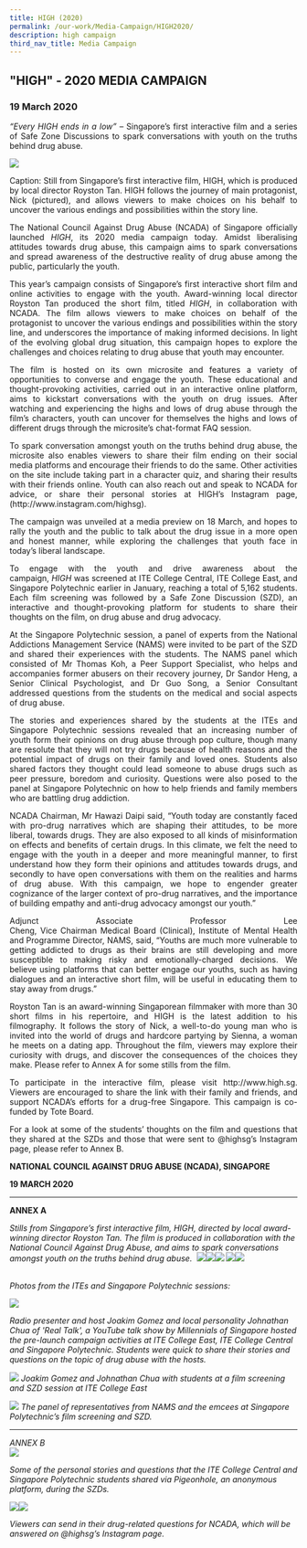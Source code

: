 ```yaml
---
title: HIGH (2020)
permalink: /our-work/Media-Campaign/HIGH2020/
description: high campaign
third_nav_title: Media Campaign
---
```

"HIGH" - 2020 MEDIA CAMPAIGN
----------------------------

### 19 March 2020

<p align="justify"> <i>“Every HIGH ends in a low” </i>– Singapore’s first interactive film and a series of Safe Zone Discussions to spark conversations with youth on the truths behind drug abuse.
 
![](/images/HIGH/high_01.jpg)	
<p align="justify"> Caption: Still from Singapore’s first interactive film, HIGH, which is produced by local director Royston Tan. HIGH follows the journey of main protagonist, Nick (pictured), and allows viewers to make choices on his behalf to uncover the various endings and possibilities within the story line.
  

<p align="justify"> The National Council Against Drug Abuse (NCADA) of Singapore officially launched <i>HIGH</i>, its 2020 media campaign today. Amidst liberalising attitudes towards drug abuse, this campaign aims to spark conversations and spread awareness of the destructive reality of drug abuse among the public, particularly the youth.

<p align="justify"> This year’s campaign consists of Singapore’s first interactive short film and online activities to engage with the youth. Award-winning local director Royston Tan produced the short film, titled <i>HIGH</i>, in collaboration with NCADA. The film allows viewers to make choices on behalf of the protagonist to uncover the various endings and possibilities within the story line, and underscores the importance of making informed decisions. In light of the evolving global drug situation, this campaign hopes to explore the challenges and choices relating to drug abuse that youth may encounter.

<p align="justify"> The film is hosted on its own microsite and features a variety of opportunities to converse and engage the youth. These educational and thought-provoking activities, carried out in an interactive online platform, aims to kickstart conversations with the youth on drug issues. After watching and experiencing the highs and lows of drug abuse through the film’s characters, youth can uncover for themselves the highs and lows of different drugs through the microsite’s chat-format FAQ session.

<p align="justify"> To spark conversation amongst youth on the truths behind drug abuse, the microsite also enables viewers to share their film ending on their social media platforms and encourage their friends to do the same. Other activities on the site include taking part in a character quiz, and sharing their results with their friends online. Youth can also reach out and speak to NCADA for advice, or share their personal stories at HIGH’s Instagram page, (http://www.instagram.com/highsg).

<p align="justify"> The campaign was unveiled at a media preview on 18 March, and hopes to rally the youth and the public to talk about the drug issue in a more open and honest manner, while exploring the challenges that youth face in today’s liberal landscape.   

<p align="justify"> To engage with the youth and drive awareness about the campaign, <i>HIGH</i> was screened at ITE College Central, ITE College East, and Singapore Polytechnic earlier in January, reaching a total of 5,162 students. Each film screening was followed by a Safe Zone Discussion (SZD), an interactive and thought-provoking platform for students to share their thoughts on the film, on drug abuse and drug advocacy. 

<p align="justify"> At the Singapore Polytechnic session, a panel of experts from the National Addictions Management Service (NAMS) were invited to be part of the SZD and shared their experiences with the students. The NAMS panel which consisted of Mr Thomas Koh, a Peer Support Specialist, who helps and accompanies former abusers on their recovery journey, Dr Sandor Heng, a Senior Clinical Psychologist, and Dr Guo Song, a Senior Consultant addressed questions from the students on the medical and social aspects of drug abuse.  

<p align="justify"> The stories and experiences shared by the students at the ITEs and Singapore Polytechnic sessions revealed that an increasing number of youth form their opinions on drug abuse through pop culture, though many are resolute that they will not try drugs because of health reasons and the potential impact of drugs on their family and loved ones. Students also shared factors they thought could lead someone to abuse drugs such as peer pressure, boredom and curiosity. Questions were also posed to the panel at Singapore Polytechnic on how to help friends and family members who are battling drug addiction.  

<p align="justify"> NCADA Chairman, Mr Hawazi Daipi said, “Youth today are constantly faced with pro-drug narratives which are shaping their attitudes, to be more liberal, towards drugs. They are also exposed to all kinds of misinformation on effects and benefits of certain drugs. In this climate, we felt the need to engage with the youth in a deeper and more meaningful manner, to first understand how they form their opinions and attitudes towards drugs, and secondly to have open conversations with them on the realities and harms of drug abuse. With this campaign, we hope to engender greater cognizance of the larger context of pro-drug narratives, and the importance of building empathy and anti-drug advocacy amongst our youth.” 

<p align="justify"> Adjunct Associate Professor Lee Cheng, Vice Chairman Medical Board (Clinical), Institute of Mental Health and Programme Director, NAMS, said, “Youths are much more vulnerable to getting addicted to drugs as their brains are still developing and more susceptible to making risky and emotionally-charged decisions. We believe using platforms that can better engage our youths, such as having dialogues and an interactive short film, will be useful in educating them to stay away from drugs.”

<p align="justify"> Royston Tan is an award-winning Singaporean filmmaker with more than 30 short films in his repertoire, and HIGH is the latest addition to his filmography. It follows the story of Nick, a well-to-do young man who is invited into the world of drugs and hardcore partying by Sienna, a woman he meets on a dating app. Throughout the film, viewers may explore their curiosity with drugs, and discover the consequences of the choices they make. Please refer to Annex A for some stills from the film.

<p align="justify"> To participate in the interactive film, please visit http://www.high.sg. Viewers are encouraged to share the link with their family and friends, and support NCADA’s efforts for a drug-free Singapore. This campaign is co-funded by Tote Board.

<p align="justify"> For a look at some of the students’ thoughts on the film and questions that they shared at the SZDs and those that were sent to @highsg’s Instagram page, please refer to Annex B.

<p align=center"> <b>NATIONAL COUNCIL AGAINST DRUG ABUSE (NCADA), SINGAPORE </b>

**19 MARCH 2020**

* * *

**ANNEX A**  
  
<i> Stills from Singapore’s first interactive film, HIGH, directed by local award-winning director Royston Tan. The film is produced in collaboration with the National Council Against Drug Abuse, and aims to spark conversations amongst youth on the truths behind drug abuse. 
![](/images/HIGH/high02.png)![](/images/HIGH/high03.png)![](/images/HIGH/high04.png)	![](/images/HIGH/high05.png)![](/images/HIGH/high06.png)						

								
<br>_Photos from the ITEs and Singapore Polytechnic sessions:_
								
![](/images/HIGH/high07.jpg)
								
Radio presenter and host Joakim Gomez and local personality Johnathan Chua of 'Real Talk', a YouTube talk show by Millennials of Singapore hosted the pre-launch campaign activities at ITE College East, ITE College Central and Singapore Polytechnic. Students were quick to share their stories and questions on the topic of drug abuse with the hosts.

![](/images/HIGH/high08.jpg)
_Joakim Gomez and Johnathan Chua with students at a film screening and SZD session at ITE College East_

  
![](/images/HIGH/high09.jpg)
The panel of representatives from NAMS and the emcees at Singapore Polytechnic’s film screening and SZD. 

* * *

ANNEX B  
![](/images/HIGH/high10.png)

_Some of the personal stories and questions that the ITE College Central and Singapore Polytechnic students shared via Pigeonhole, an anonymous platform, during the SZDs._ 

![](/images/HIGH/high11.png)![](/images/HIGH/high12.png)

Viewers can send in their drug-related questions for NCADA, which will be answered on @highsg’s Instagram page.